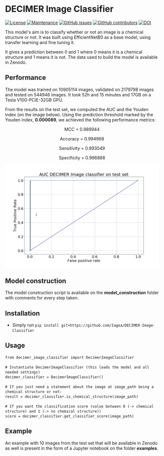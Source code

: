 # DECIMER Image Classifier
[![License](https://img.shields.io/badge/License-MIT%202.0-blue.svg)](https://opensource.org/licenses/MIt)
[![Maintenance](https://img.shields.io/badge/Maintained%3F-yes-blue.svg)](https://GitHub.com/iagea/DECIMER-Image-Classifier/graphs/commit-activity)
[![GitHub issues](https://img.shields.io/github/issues/iagea/DECIMER-Image-Classifier.svg)](https://GitHub.com/iagea/DECIMER-Image-Classifier/issues/)
[![GitHub contributors](https://img.shields.io/github/contributors/iagea/DECIMER-Image-Classifier.svg)](https://GitHub.com/iagea/DECIMER-Image-Classifier/graphs/contributors/)
[![DOI](https://zenodo.org/badge/DOI/10.5281/zenodo.6670746.svg)](https://doi.org/10.5281/zenodo.6670746)

This model's aim is to classify whether or not an image is a chemical structure or not. It was built using EfficientNetB0 as a base model, using transfer learning and fine tuning it.

It gives a prediction between 0 and 1 where 0 means it is a chemical structure and 1 means it is not. The data used to build the model is available in Zenodo. 

## Performance

The model was trained on 10905114 images, validated on 2179798 images and tested on 544946 images. It took 52h and 15 minutes and 17GB on a Tesla V100-PCIE-32GB GPU.

From the results on the test set, we computed the AUC and the Youden index (on the image below). Using the prediction threshold marked by the Youden index, **0.000089**, we achieved the following performance metrics:

<p align="center"> MCC = 0.989944</p>
<p align="center">Accuracy = 0.994968</p>
<p align="center">Sensitivity = 0.993049</p>
<p align="center">Specificity = 0.996888</p>

<img src='./DECIMER-Image-classifier_AUC_J.png'>

## Model construction

The model construction script is available on the **model_construction** folder with comments for every step taken.

## Installation
- Simply run 
`pip install git+https://github.com/Iagea/DECIMER-Image-Classifier`

## Usage
```
from decimer_image_classifier import DecimerImageClassifier

# Instantiate DecimerImageClassifier (this loads the model and all needed settings)
decimer_classifier = DecimerImageClassifier()

# If you just need a statement about the image at image_path being a chemical structure or not:
result = decimer_classifier.is_chemical_structure(image_path)

# If you want the classification score (value between 0 (-> chemical structure) and 1 (-> no chemical structure))
score = decimer_classifier.get_classifier_score(image_path)
```

## Example

An example with 10 images from the test set that will be available in Zenodo as well is present in the form of a Jupyter notebook on the folder **examples**.

